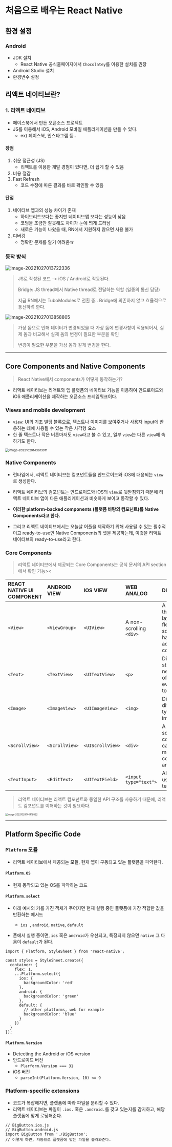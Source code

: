 # 처음으로 배우는 React Native



## 환경 설정



### Android

* JDK 설치
  * React Native 공식홈페이지에서 `Chocolatey`를 이용한 설치를 권장
* Android Studio 설치
* 환경변수 설정



## 리액트 네이티브란?

### 1. 리액트 네이티브

* 페이스북에서 만든 오픈소스 프로젝트
* JS를 이용해서 iOS, Android 모바일 애플리케이션을 만들 수 있다.
  * ex) 페이스북, 인스타그램 등..



#### 장점

1. 쉬운 접근성 (JS)
   * 리액트를 이용한 개발 경험이 있다면, 더 쉽게 할 수 있음
2. 비용 절감
3. Fast Refresh
   * 코드 수정에 따른 결과를 바로 확인할 수 있음

#### 단점

1. 네이티브 앱과의 성능 차이가 존재
   * 하이브리드보다는 좋지만 네이티브앱 보다는 성능이 낮음
   * 코딩을 조금만 잘못해도 차이가 눈에 띄게 드러남
   * 새로운 기능이 나왔을 때, RN에서 지원하지 않으면 사용 불가
2. 디버깅
   * 명확한 문제를 알기 어려움ㅠ



### 동작 방식

![image-20221027013722336](ReactNative.assets/image-20221027013722336.png)

> JS로 작성된 코드 -> iOS / Android로 작동된다.
>
> Bridge: JS thread에서 Native thread로 전달하는 역할 (일종의 통신 담당)
>
> 지금 RN에서는 TuboModules로 전환 중.. Bridge에 의존하지 않고 효율적으로 통신하려 한다. 

![image-20221027013858805](ReactNative.assets/image-20221027013858805.png)

> 가상 돔으로 인해 데이터가 변경되었을 때 가상 돔에 변경사항이 적용되어서, 실제 돔과 비교해서 실제 돔의 변경이 필요한 부분을 확인
>
> 변경이 필요한 부분을 가상 돔과 같게 변경을 한다. 



---

## Core Components and Native Components

> React Native에서 components가 어떻게 동작하는가?

* 리액트 네이티브는 리액트와 앱 플랫폼의 네이티브 기능을 이용하여 안드로이드와 iOS 애플리케이션을 제작하는 오픈소스 프레임워크이다.



### Views and mobile development

* `view`: UI의 기초 빌딩 블록으로, 텍스트나 이미지를 보여주거나 사용자 input에 반응하는 데에 사용될 수 있는 작은 사각형 요소
* 한 줄 텍스트나 작은 버튼마저도 `view`라고 볼 수 있고, 일부 `view`는 다른 `view`에 속하기도 한다.

<img src="ReactNative.assets/image-20221029143613011-1667021783684-1.png" alt="image-20221029143613011" style="zoom:67%;" />



### Native Components

* 런타임에서, 리액트 네이티브는 컴포넌트들을 안드로이드와 iOS에 대응되는 `view`로 생성한다.
* 리액트 네이티브의 컴포넌트는 안드로이드와 iOS의 `view`로 뒷받침되기  때문에 리액트 네이티브 앱이 다른 애플리케이션과 비슷하게 보이고 동작할 수 있다. 
* **이러한 platform-backed components (플랫폼 바탕의 컴포넌트)를 Native Components라고 한다.**

* 그리고 리액트 네이티브에서는 오늘날 어플을 제작하기 위해 사용될 수 있는 필수적이고 ready-to-use인 Native Components의 셋을 제공하는데, 이것을 리액트 네이티브의  ready-to-use라고 한다.



### Core Components

> 리액트 네이티브에서 제공되는 Core Components는 공식 문서의 API section에서 확인 가능><



| REACT NATIVE UI COMPONENT | ANDROID VIEW   | IOS VIEW         | WEB ANALOG              | DESCRIPTION                                                  |
| :------------------------ | :------------- | :--------------- | :---------------------- | :----------------------------------------------------------- |
| `<View>`                  | `<ViewGroup>`  | `<UIView>`       | A non-scrolling `<div>` | A container that supports layout with flexbox, style, some touch handling, and accessibility controls |
| `<Text>`                  | `<TextView>`   | `<UITextView>`   | `<p>`                   | Displays, styles, and nests strings of text and even handles touch events |
| `<Image>`                 | `<ImageView>`  | `<UIImageView>`  | `<img>`                 | Displays different types of images                           |
| `<ScrollView>`            | `<ScrollView>` | `<UIScrollView>` | `<div>`                 | A generic scrolling container that can contain multiple components and views |
| `<TextInput>`             | `<EditText>`   | `<UITextField>`  | `<input type="text">`   | Allows the user to enter text                                |



> 리액트 네이티브는 리액트 컴포넌트와 동일한 API 구조를 사용하기 때문에, 리액트 컴포넌트를 이해하는 것이 필요하다.

<img src="ReactNative.assets/image-20221029144416832.png" alt="image-20221029144416832" style="zoom:50%;" />



---

## Platform Specific Code

### `Platform` 모듈

* 리액트 네이티브에서 제공되는 모듈, 현재 앱이 구동되고 있는 플랫폼을 파악한다.



#### `Platform.OS`

* 현재 동작되고 있는 OS를 파악하는 코드



#### `Platform.select`

* 아래 예시의 키를 가진 객체가 주어지면 현재 실행 중인 플랫폼에 가장 적합한 값을 반환하는 메서드
  * `ios `, `android`, `native`, `default`

* 폰에서 실행 중이면, `ios` 혹은 `android`가 우선되고,
  특정되지 않으면 `native` 그 다음이 `default`가 된다.

```react
import { Platform, StyleSheet } from 'react-native';

const styles = StyleSheet.create({
  container: {
    flex: 1,
    ...Platform.select({
      ios: {
        backgroundColor: 'red'
      },
      android: {
        backgroundColor: 'green'
      },
      default: {
        // other platforms, web for example
        backgroundColor: 'blue'
      }
    })
  }
});
```



#### `Platform.Version`

* Detecting the Android or iOS version
* 안드로이드 버전
  * `Plarform.Version === 31`
* iOS 버전
  * `parseInt(Platform.Version, 10) <= 9`



### Platform-specific extensions

* 코드가 복잡해지면, 플랫폼에 따라 파일을 분리할 수 있다.
* 리액트 네이티브는 파일이 `.ios.` 혹은 `.android.`를 갖고 있는지를 감지하고, 해당 플랫폼에 맞게 로딩해준다.

```react
// BigButton.ios.js
// BigButton.android.js
import BigButton from './BigButton';
// 이렇게 하면, 자동으로 플랫폼에 맞는 파일을 불러와준다.
```

